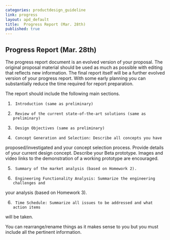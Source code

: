 ```yaml
---
categories: productdesign_guideline
link: progress
layout: apd_default
title:  Progress Report (Mar. 28th)
published: true
---
```

## Progress Report (Mar. 28th)

The progress report document is an evolved version of your proposal. 
The original proposal material should be used as much as possible with 
editing that reflects new information. The final report itself will be a 
further evolved version of your progress report. With some early planning you 
can substantially reduce the time required for report preparation.

The report should include the following main sections. 

1.      Introduction (same as preliminary)

2.      Review of the current state-of-the-art solutions (same as preliminary)

3.      Design Objectives (same as preliminary)

4.      Concept Generation and Selection: Describe all concepts you have 
proposed/investigated and your concept selection process. Provide details of your 
current design concept. Describe your Beta prototype. Images and video links 
to the demonstration of a working prototype are encouraged.

5.      Summary of the market analysis (based on Homework 2).
5.      Engineering Functionality Analysis: Summarize the engineering challenges and 
your analysis (based on Homework 3).

6.      Time Schedule: Summarize all issues to be addressed and what action items 
will be taken.

You can rearrange/rename things as it makes sense to you but you must 
include all the pertinent information.